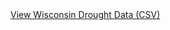 <a href="https://raw.githubusercontent.com/mcorliss7239/corliss-dataviz-portfolio/main/datasets/USDM-Wisconsin.csv" target="_blank">
  View Wisconsin Drought Data (CSV)
</a>
